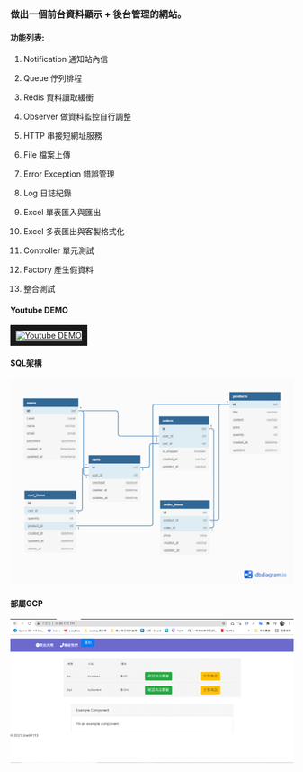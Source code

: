 ### 做出一個前台資料顯示 + 後台管理的網站。

#### 功能列表:

1. Notification 通知站內信

2. Queue 佇列排程

3. Redis 資料讀取緩衝

4. Observer 做資料監控自行調整

5. HTTP 串接短網址服務

6. File 檔案上傳

7. Error Exception 錯誤管理

8. Log 日誌紀錄

9. Excel 單表匯入與匯出

10. Excel 多表匯出與客製格式化

11. Controller 單元測試

12. Factory 產生假資料

13. 整合測試

#### Youtube DEMO

<a href="http://www.youtube.com/watch?feature=player_embedded&v=ZmNn5XDHOxI
" target="_blank"><img src="http://img.youtube.com/vi/ZmNn5XDHOxI/0.jpg" 
alt="Youtube DEMO" width="400" height="300" border="10" /></a>

#### SQL架構

![SQL Scheme](e-commerce.png) 

#### 部屬GCP

![demo gcp](demo.gif) 
